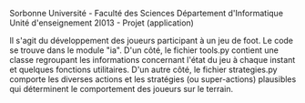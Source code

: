 Sorbonne Université - Faculté des Sciences
Département d'Informatique
Unité d'enseignement 2I013 - Projet (application)

Il s'agit du développement des joueurs participant à un jeu de foot.
Le code se trouve dans le module "ia".
D'un côté, le fichier tools.py contient une classe regroupant les informations concernant
l'état du jeu à chaque instant et quelques fonctions utilitaires.
D'un autre côté, le fichier strategies.py comporte les diverses actions 
et les stratégies (ou super-actions) plausibles qui déterminent le comportement 
des joueurs sur le terrain.
